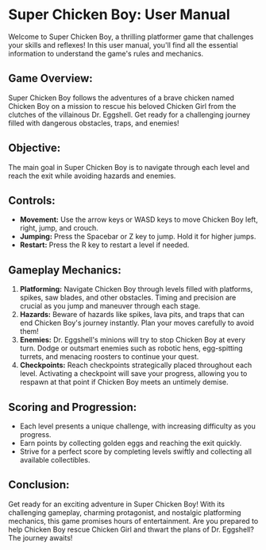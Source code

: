 # Super Chicken Boy: User Manual

Welcome to Super Chicken Boy, a thrilling platformer game that challenges your skills and reflexes! In this user manual, you'll find all the essential information to understand the game's rules and mechanics.

## Game Overview:
Super Chicken Boy follows the adventures of a brave chicken named Chicken Boy on a mission to rescue his beloved Chicken Girl from the clutches of the villainous Dr. Eggshell. Get ready for a challenging journey filled with dangerous obstacles, traps, and enemies!

## Objective:
The main goal in Super Chicken Boy is to navigate through each level and reach the exit while avoiding hazards and enemies.

## Controls:
- **Movement:** Use the arrow keys or WASD keys to move Chicken Boy left, right, jump, and crouch.
- **Jumping:** Press the Spacebar or Z key to jump. Hold it for higher jumps.
- **Restart:** Press the R key to restart a level if needed.

## Gameplay Mechanics:
1. **Platforming:** Navigate Chicken Boy through levels filled with platforms, spikes, saw blades, and other obstacles. Timing and precision are crucial as you jump and maneuver through each stage.
2. **Hazards:** Beware of hazards like spikes, lava pits, and traps that can end Chicken Boy's journey instantly. Plan your moves carefully to avoid them!
3. **Enemies:** Dr. Eggshell's minions will try to stop Chicken Boy at every turn. Dodge or outsmart enemies such as robotic hens, egg-spitting turrets, and menacing roosters to continue your quest.
4. **Checkpoints:** Reach checkpoints strategically placed throughout each level. Activating a checkpoint will save your progress, allowing you to respawn at that point if Chicken Boy meets an untimely demise.

## Scoring and Progression:
- Each level presents a unique challenge, with increasing difficulty as you progress.
- Earn points by collecting golden eggs and reaching the exit quickly.
- Strive for a perfect score by completing levels swiftly and collecting all available collectibles.

## Conclusion:
Get ready for an exciting adventure in Super Chicken Boy! With its challenging gameplay, charming protagonist, and nostalgic platforming mechanics, this game promises hours of entertainment. Are you prepared to help Chicken Boy rescue Chicken Girl and thwart the plans of Dr. Eggshell? The journey awaits!
